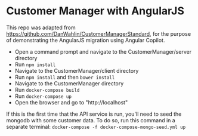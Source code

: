 ﻿Customer Manager with AngularJS
===============
This repo was adapted from https://github.com/DanWahlin/CustomerManagerStandard, for the purpose of demonstrating the AngularJS migration using Angular Copilot.

* Open a command prompt and navigate to the CustomerManager/server directory
* Run `npm install`
* Navigate to the CustomerManager/client directory
* Run `npm install` and then `bower install`
* Navigate to the CustomerManager directory
* Run `docker-compose build`
* Run `docker-compose up`
* Open the browser and go to "http://localhost"

If this is the first time that the API service is run, you'll need to seed the mongodb with some customer data. To do so, run this command in a separate terminal: `docker-compose -f docker-compose-mongo-seed.yml up`
